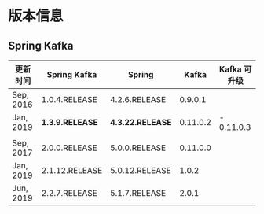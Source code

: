 # 版本信息





## Spring Kafka

| 更新时间  | Spring Kafka      | Spring             | Kafka    | Kafka 可升级 |
| --------- | ----------------- | ------------------ | -------- | ------------ |
| Sep, 2016 | 1.0.4.RELEASE     | 4.2.6.RELEASE      | 0.9.0.1  |              |
| Jan, 2019 | **1.3.9.RELEASE** | **4.3.22.RELEASE** | 0.11.0.2 | - 0.11.0.3   |
|           |                   |                    |          |              |
| Sep, 2017 | 2.0.0.RELEASE     | 5.0.0.RELEASE      | 0.11.0.0 |              |
| Jan, 2019 | 2.1.12.RELEASE    | 5.0.12.RELEASE     | 1.0.2    |              |
| Jun, 2019 | 2.2.7.RELEASE     | 5.1.7.RELEASE      | 2.0.1    |              |

